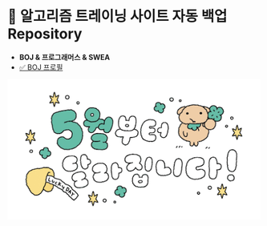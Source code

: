 # 🍙 알고리즘 트레이닝 사이트 자동 백업 Repository
- **BOJ & 프로그래머스 & SWEA**
- [✅ BOJ 프로필](https://solved.ac/profile/0w0n)  

<!-- ![2월부터달라집니다](etc/Gin0-pnbYAE4bPy.jpg) -->
![5월부터달라집니다](etc/may.jpg)
